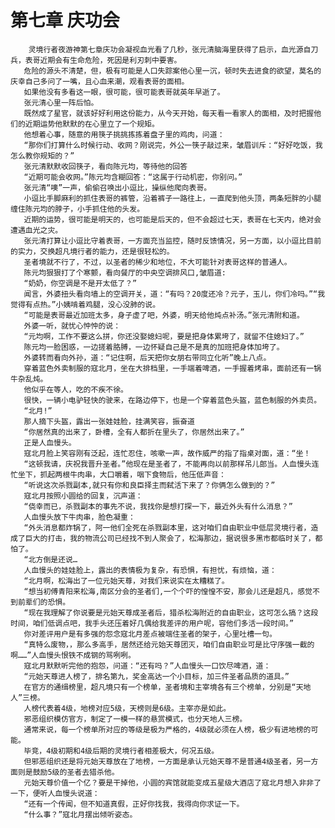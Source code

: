 # 第七章 庆功会
        灵境行者夜游神第七章庆功会凝视血光看了几秒，张元清脑海里获得了启示，血光源自刀兵，表哥近期会有生命危险，死因是利刃刺中要害。
       危险的源头不清楚，但，极有可能是人口失踪案他心里一沉，顿时失去进食的欲望，莫名的庆幸自己多问了一嘴，且心血来潮，观看表哥的面相。
       如果他没有多看这一眼，很可能，很可能表哥就英年早逝了。
       张元清心里一阵后怕。
       既然成了星官，就该好好利用这份能力，从今天开始，每天看一看家人的面相，及时把握他们的近期运势他默默的在心里立了一个规矩。
       他想着心事，随意的用筷子挑挑拣拣着盘子里的鸡肉，问道：
       “那你们打算什么时候行动、收网？刚说完，外公一筷子敲过来，皱眉训斥：“好好吃饭，我怎么教你规矩的？”
       张元清默默收回筷子，看向陈元均，等待他的回答
       “近期可能会收网。”陈元均含糊回答：“这属于行动机密，你别问。”
       张元清“噢”一声，偷偷召唤出小逗比，操纵他爬向表哥。
       小逗比手脚麻利的抓住表哥的裤管，沿着裤子一路往上，一直爬到他头顶，两条短胖的小腿缠住陈元均的脖子，小手抓住他的头发。
       近期的运势，很可能是明天的，也可能是后天的，但不会超过七天，表哥在七天内，绝对会遭遇血光之灾。
       张元清打算让小逗比守着表哥，一方面充当监控，随时反馈情况，另一方面，以小逗比目前的实力，交换超凡境行者的能力，还是很轻松的。
       圣者境就不行了，不过，以圣者的稀少和地位，不大可能针对表哥这样的普通人。
       陈元均狠狠打了个寒颤，看向餐厅的中央空调排风口,皱眉道:
       “奶奶，你空调是不是开太低了？”
       闻言，外婆扭头看向墙上的空调开关，道：“有吗？20度还冷？元子，玉儿，你们冷吗。”“我觉得有点热。”小姨啃着鸡腿，没心没肺的说。
       “可能是表哥最近加班太多，身子虚了吧，外婆，明天给他炖点补汤。”张元清附和道。
       外婆一听，就忧心忡忡的说：
       “元均啊，工作不要这么拼，你还没娶媳妇呢，要是把身体累垮了，就留不住媳妇了。”
       陈元均一脸困惑，一边搓着胳膊，一边怀疑自己是不是真的加班把身体加垮了。
       外婆转而看向外孙，道：“记住啊，后天把你女朋右带同立化听”晚上八点。
       穿着蓝色外卖制服的寇北月，坐在大排档里，一手端着啤酒，一手握着烤串，面前还有一锅牛杂乱炖。
       他似乎在等人，吃的不疾不徐。
       很快，一辆小电驴轻快的驶来，在路边停下，也是一个穿着蓝色头盔，蓝色制服的外卖员。
       “北月!”
       那人摘下头盔，露出一张娃娃脸，挂满笑容，振奋道
       “你居然真的出来了，卧槽，全有人都折在里头了，你居然出来了。”
       正是人血慢头。
       寇北月脸上笑容刚有泛起，连忙忍住，咳嗽一声，故作威严的指了指桌对面，道：“坐！
       “这顿我请，庆祝我晋升圣者。”他现在是圣者了，不能再向以前那样吊儿郎当。人血慢头连忙坐下，抓起两根牛肉串，大口嚼着，咽下食物后，他压低声音：
       “听说这次杀戮副本,就只有你和良臣择主而弑活下来了？你俩怎么做到的？”
       寇北月按照小圆给的回复，沉声道：
       “侥幸而已，杀戮副本的事先不说，我找你是想打探一下，最近外头有什么消息？”
       人血慢头放下牛肉串，脸色凝重：
       “外头消息都炸锅了，阿一他们全死在杀戮副本里，这对咱们自由职业中低层灵境行者，造成了巨大的打击，我的物流公司已经找不到人聚会了，松海那边，据说很多黑市都临时关了，都怕了。
       “北方倒是还说…
       人血慢头的娃娃脸上，露出的表情极为复杂，有恐惧，有担忧，有烦恼，道：
       “北月啊，松海出了一位元始天尊，对我们来说实在太糟糕了。
       “想当初傅青阳来松海,南区分会的圣者们,一个个吓的惶惶不安，那会儿还是超凡，感觉不到前辈们的恐惧。
       “现在我理解了你说要是元始天尊成圣者后，猎杀松海附近的自由职业，这可怎么搞？这段时间，咱们低调点吧，我手头还压着好几偶给我差评的用户呢，容他们多活一段时间。”
       你对差评用户是有多强的怨念寇北月差点被端住圣者的架子，心里吐槽一句。
       “真特么废物，，那么多高手，居然还给元始天尊团灭，咱们自由职业可是比守序强一截的啊……”人血慢头恨铁不成钢的骂咧咧。
       寇北月默默听完他的抱怨，问道：“还有吗？”人血慢头一口饮尽啤酒，道：
       “元始天尊进人榜了，排名第九，奖金高达一个小目标，加三件圣者品质的道具。”
       在官方的通缉榜里，超凡境只有一个榜单，圣者境和主宰境各有三个榜单，分别是“天地人”三榜。
       人榜代表着4级，地榜对应5级，天榜则是6级。主宰亦是如此。
       邪恶组织模仿官方，制定了一模一样的悬赏模式，也分天地人三榜。
       通常来说，每一个榜单所对应的等级是极为严格的，4级就必须在人榜，极少有进地榜的可能。
       毕竞，4级初期和4级后期的灵境行者相差极大，何况五级。
       但邪恶组织还是将元始天尊放在了地榜，一方面是承认元始天尊不是普通4级圣者，另一方面则是鼓励5级的圣者去猎杀他。
       元始天尊价值一个亿？要是干掉他，小圆的宾馆就能变成五星级大酒店了寇北月想入非非了一下，便听人血慢头说道：
       “还有一个传闻，但不知道真假，正好你找我，我得向你求证一下。
       “什么事？”寇北月摆出倾听姿态。